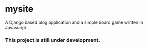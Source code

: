 # mysite
A Django based blog application and a simple board game written in Javascript.

### This project is still under development.
